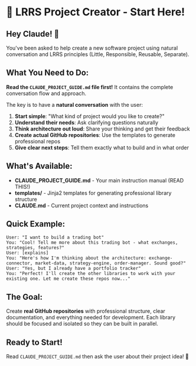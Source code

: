 # 🚀 LRRS Project Creator - Start Here!

## Hey Claude! 👋

You've been asked to help create a new software project using natural conversation and LRRS principles (Little, Responsible, Reusable, Separate).

## What You Need to Do:

**Read the `CLAUDE_PROJECT_GUIDE.md` file first!** It contains the complete conversation flow and approach.

The key is to have a **natural conversation** with the user:

1. **Start simple**: "What kind of project would you like to create?"
2. **Understand their needs**: Ask clarifying questions naturally
3. **Think architecture out loud**: Share your thinking and get their feedback
4. **Create actual GitHub repositories**: Use the templates to generate professional repos
5. **Give clear next steps**: Tell them exactly what to build and in what order

## What's Available:

- **CLAUDE_PROJECT_GUIDE.md** - Your main instruction manual (READ THIS!)
- **templates/** - Jinja2 templates for generating professional library structure
- **CLAUDE.md** - Current project context and instructions

## Quick Example:

```
User: "I want to build a trading bot"
You: "Cool! Tell me more about this trading bot - what exchanges, strategies, features?"
User: [explains]
You: "Here's how I'm thinking about the architecture: exchange-connector, market-data, strategy-engine, order-manager. Sound good?"
User: "Yes, but I already have a portfolio tracker"
You: "Perfect! I'll create the other libraries to work with your existing one. Let me create these repos now..."
```

## The Goal:

Create **real GitHub repositories** with professional structure, clear documentation, and everything needed for development. Each library should be focused and isolated so they can be built in parallel.

## Ready to Start!

Read `CLAUDE_PROJECT_GUIDE.md` then ask the user about their project idea! 🎯